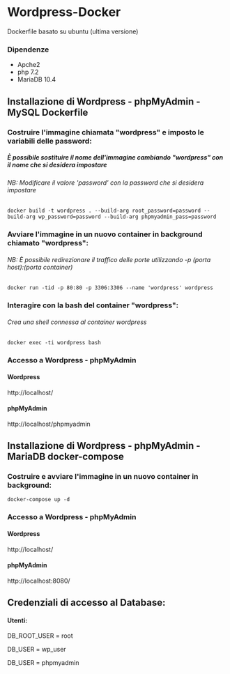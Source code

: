# Wordpress-Docker

Dockerfile basato su ubuntu (ultima versione)

### Dipendenze

- Apche2
- php 7.2
- MariaDB 10.4

## Installazione di Wordpress - phpMyAdmin - MySQL Dockerfile

### Costruire l'immagine chiamata "wordpress" e imposto le variabili delle password:
##### È possibile sostituire il nome dell'immagine cambiando "wordpress" con il nome che si desidera impostare
###### NB: Modificare il valore 'password' con la password che si desidera impostare
```docker build -t wordpress . --build-arg root_password=password --build-arg wp_password=password --build-arg phpmyadmin_pass=password```


### Avviare l'immagine in un nuovo container in background chiamato "wordpress": 
###### NB: È possibile redirezionare il traffico delle porte utilizzando -p (porta host):(porta container)
```docker run -tid -p 80:80 -p 3306:3306 --name 'wordpress' wordpress```


### Interagire con la bash del container "wordpress":
###### Crea una shell connessa al container wordpress
```docker exec -ti wordpress bash```

### Accesso a Wordpress - phpMyAdmin

#### Wordpress

http://localhost/

#### phpMyAdmin

http://localhost/phpmyadmin


## Installazione di Wordpress - phpMyAdmin - MariaDB docker-compose

### Costruire e avviare l'immagine in un nuovo container in background:

```docker-compose up -d```

 
### Accesso a Wordpress - phpMyAdmin

#### Wordpress

http://localhost/

#### phpMyAdmin

http://localhost:8080/



## Credenziali di accesso al Database:

#### Utenti:

DB_ROOT_USER = root

DB_USER = wp_user

DB_USER = phpmyadmin
